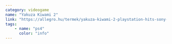 ```yaml
---
category: videogame
name: "Yakuza Kiwami 2"
link: "https://allegro.hu/termek/yakuza-kiwami-2-playstation-hits-sony-playstation-4-ps4-84d24461-c269-4d0e-b5e9-7fa2123ae783"
tags: 
    - name: "ps4"
      color: "info"
---
```

